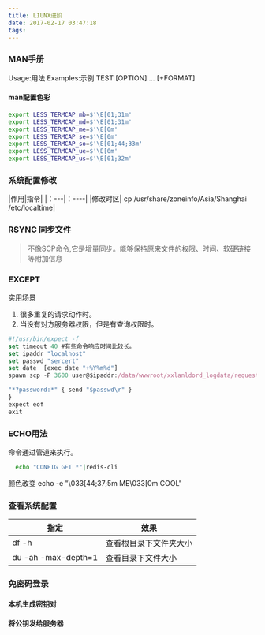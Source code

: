 ```yaml
---
title: LIUNX进阶
date: 2017-02-17 03:47:18
tags:
---
```


### MAN手册

Usage:用法
Examples:示例
TEST [OPTION] ... [+FORMAT]

#### man配置色彩
```bash
export LESS_TERMCAP_mb=$'\E[01;31m'
export LESS_TERMCAP_md=$'\E[01;31m'
export LESS_TERMCAP_me=$'\E[0m'
export LESS_TERMCAP_se=$'\E[0m'
export LESS_TERMCAP_so=$'\E[01;44;33m'
export LESS_TERMCAP_ue=$'\E[0m'
export LESS_TERMCAP_us=$'\E[01;32m'
```



### 系统配置修改
|作用|指令|
|：---|：----|
|修改时区| cp /usr/share/zoneinfo/Asia/Shanghai /etc/localtime|

### RSYNC 同步文件 

>不像SCP命令,它是增量同步。能够保持原来文件的权限、时间、软硬链接等附加信息


### EXCEPT
实用场景
1. 很多重复的请求动作时。
1. 当没有对方服务器权限，但是有查询权限时。
```js
#!/usr/bin/expect -f 
set timeout 40 #有些命令响应时间比较长。
set ipaddr "localhost"
set passwd "sercert"
set date  [exec date "+%Y%m%d"]
spawn scp -P 3600 user@$ipaddr:/data/wwwroot/xxlanldord_logdata/requestlog/detail$date /var/local/logalot/logs/innernet

"*?password:*" { send "$passwd\r" }
}
expect eof
exit
```

### ECHO用法
命令通过管道来执行。
```bash
  echo "CONFIG GET *"|redis-cli
```
颜色改变
echo -e "\033[44;37;5m ME\033[0m COOL" 


### 查看系统配置
|指定|效果|
|-|-|
|df -h| 查看根目录下文件夹大小|
|du -ah -max-depth=1|查看目录下文件大小|


### 免密码登录
#### 本机生成密钥对
#### 将公钥发给服务器